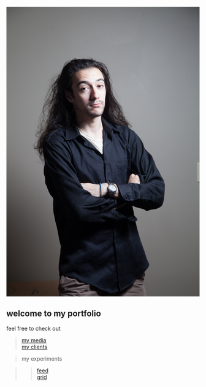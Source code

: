 <p><img src="assets/img/wommyBig.jpg" class="wommyImg" /></p>

<h2>welcome to my portfolio</h2>

<p>feel free to check out </p>

<blockquote>
	<p><a href="../media.html">my media</a><br />
		<a href="../experience/clients.html">my clients</a>
	</p>
</blockquote>

<blockquote>
	<p>my experiments</p>
</blockquote>

<blockquote>
	<blockquote>
		<p><a href="../experiments/feed.html">feed</a><br />
			<a href="../experiments/grid.html">grid</a>
		</p>
	</blockquote>
</blockquote>